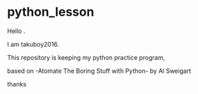 # python_lesson

Hello .

I am takuboy2016.

This repository is keeping my python practice program,

based on -Atomate The Boring Stuff with Python- by Al Sweigart

thanks

